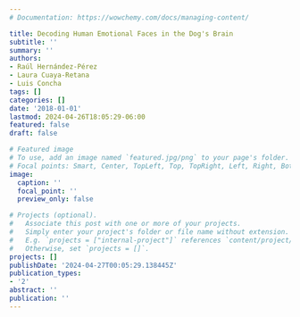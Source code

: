 ```yaml
---
# Documentation: https://wowchemy.com/docs/managing-content/

title: Decoding Human Emotional Faces in the Dog's Brain
subtitle: ''
summary: ''
authors:
- Raúl Hernández-Pérez
- Laura Cuaya-Retana
- Luis Concha
tags: []
categories: []
date: '2018-01-01'
lastmod: 2024-04-26T18:05:29-06:00
featured: false
draft: false

# Featured image
# To use, add an image named `featured.jpg/png` to your page's folder.
# Focal points: Smart, Center, TopLeft, Top, TopRight, Left, Right, BottomLeft, Bottom, BottomRight.
image:
  caption: ''
  focal_point: ''
  preview_only: false

# Projects (optional).
#   Associate this post with one or more of your projects.
#   Simply enter your project's folder or file name without extension.
#   E.g. `projects = ["internal-project"]` references `content/project/deep-learning/index.md`.
#   Otherwise, set `projects = []`.
projects: []
publishDate: '2024-04-27T00:05:29.138445Z'
publication_types:
- '2'
abstract: ''
publication: ''
---
```

